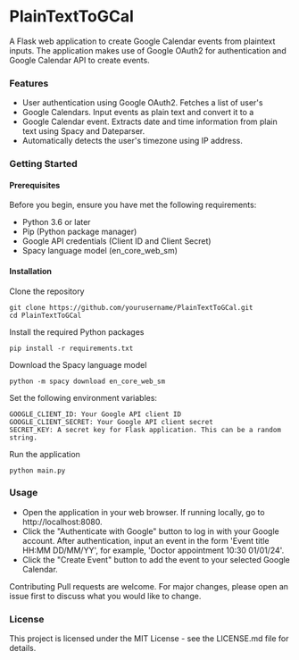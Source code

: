 

# PlainTextToGCal

A Flask web application to create Google Calendar events from plaintext inputs. The application makes use of Google OAuth2 for authentication and Google Calendar API to create events.

### Features

 - User authentication using Google OAuth2. Fetches a list of user's
 - Google Calendars. Input events as plain text and convert it to a
 - Google Calendar event. Extracts date and time information from plain text using Spacy and Dateparser.
 - Automatically detects the user's timezone using IP address.

### Getting Started
#### Prerequisites
Before you begin, ensure you have met the following requirements:

 - Python 3.6 or later
 - Pip (Python package manager)
 - Google API credentials (Client ID and Client Secret)
 - Spacy language model (en_core_web_sm)

#### Installation
Clone the repository

    git clone https://github.com/yourusername/PlainTextToGCal.git
    cd PlainTextToGCal

Install the required Python packages

    pip install -r requirements.txt

Download the Spacy language model

    python -m spacy download en_core_web_sm

Set the following environment variables:

    GOOGLE_CLIENT_ID: Your Google API client ID
    GOOGLE_CLIENT_SECRET: Your Google API client secret
    SECRET_KEY: A secret key for Flask application. This can be a random string.

Run the application

    python main.py

### Usage

 - Open the application in your web browser. If running locally, go to
   http://localhost:8080.
 - Click the "Authenticate with Google" button to log in with your Google account. After authentication, input an event in the form 'Event title HH:MM DD/MM/YY', for example, 'Doctor appointment 10:30 01/01/24'. 
 - Click the "Create Event" button to add the event to your selected Google Calendar. 

Contributing Pull requests are welcome. For major changes, please open an issue first to discuss what you would like to change.

### License
This project is licensed under the MIT License - see the LICENSE.md file for details.
